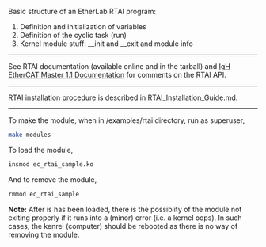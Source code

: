 Basic structure of an EtherLab RTAI program:  
1. Definition and initialization of variables  
2. Definition of the cyclic task (run)  
3. Kernel module stuff: __init and __exit and module info  
---

See RTAI documentation (available online and in the tarball) and [IgH EtherCAT Master 1.1 Documentation](https://www.etherlab.org/download/ethercat/igh-ethercat-master-1.1.pdf) for comments on the RTAI API.

---

RTAI installation procedure is described in RTAI_Installation_Guide.md. 

---

To make the module, when in /examples/rtai directory, run as superuser,
```bash
make modules
```
To load the module,
```bash
insmod ec_rtai_sample.ko
```
And to remove the module,
```bash
rmmod ec_rtai_sample
```
**Note:** After is has been loaded, there is the possiblity of the module not exiting properly if it runs into a (minor) error (i.e. a kernel oops). In such cases, the kenrel (computer) should be rebooted as there is no way of removing the module. 
